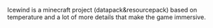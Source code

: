 Icewind is a minecraft project (datapack&resourcepack) based on temperature and a lot of more details that make the game immersive.
